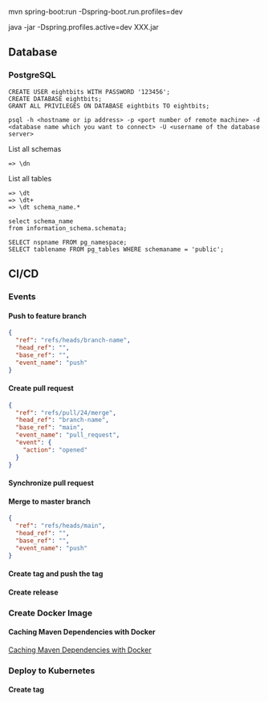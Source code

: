 mvn spring-boot:run -Dspring-boot.run.profiles=dev

java -jar -Dspring.profiles.active=dev XXX.jar

## Database

### PostgreSQL 


```
CREATE USER eightbits WITH PASSWORD '123456';
CREATE DATABASE eightbits;
GRANT ALL PRIVILEGES ON DATABASE eightbits TO eightbits; 
```

```
psql -h <hostname or ip address> -p <port number of remote machine> -d <database name which you want to connect> -U <username of the database server>
```

List all schemas
```
=> \dn
```

List all tables
```
=> \dt
=> \dt+
=> \dt schema_name.*
```

```
select schema_name
from information_schema.schemata;

SELECT nspname FROM pg_namespace;
SELECT tablename FROM pg_tables WHERE schemaname = 'public';

```

## CI/CD

### Events

#### Push to feature branch
```json
{
  "ref": "refs/heads/branch-name",
  "head_ref": "",
  "base_ref": "",
  "event_name": "push"  
}
```

#### Create pull request
```json
{
  "ref": "refs/pull/24/merge",
  "head_ref": "branch-name",
  "base_ref": "main",
  "event_name": "pull_request",
  "event": {
    "action": "opened"
  }
}
```

#### Synchronize pull request

#### Merge to master branch 
```json
{
  "ref": "refs/heads/main",
  "head_ref": "",
  "base_ref": "",
  "event_name": "push"  
}
```

#### Create tag and push the tag 
#### Create release

### Create Docker Image

#### Caching Maven Dependencies with Docker
[Caching Maven Dependencies with Docker](https://www.baeldung.com/ops/docker-cache-maven-dependencies)

### Deploy to Kubernetes
#### Create tag